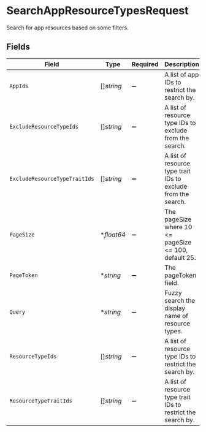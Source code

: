 # SearchAppResourceTypesRequest

Search for app resources based on some filters.


## Fields

| Field                                                         | Type                                                          | Required                                                      | Description                                                   |
| ------------------------------------------------------------- | ------------------------------------------------------------- | ------------------------------------------------------------- | ------------------------------------------------------------- |
| `AppIds`                                                      | []*string*                                                    | :heavy_minus_sign:                                            | A list of app IDs to restrict the search by.                  |
| `ExcludeResourceTypeIds`                                      | []*string*                                                    | :heavy_minus_sign:                                            | A list of resource type IDs to exclude from the search.       |
| `ExcludeResourceTypeTraitIds`                                 | []*string*                                                    | :heavy_minus_sign:                                            | A list of resource type trait IDs to exclude from the search. |
| `PageSize`                                                    | **float64*                                                    | :heavy_minus_sign:                                            | The pageSize where 10 <= pageSize <= 100, default 25.         |
| `PageToken`                                                   | **string*                                                     | :heavy_minus_sign:                                            | The pageToken field.                                          |
| `Query`                                                       | **string*                                                     | :heavy_minus_sign:                                            | Fuzzy search the display name of resource types.              |
| `ResourceTypeIds`                                             | []*string*                                                    | :heavy_minus_sign:                                            | A list of resource type IDs to restrict the search by.        |
| `ResourceTypeTraitIds`                                        | []*string*                                                    | :heavy_minus_sign:                                            | A list of resource type trait IDs to restrict the search by.  |
